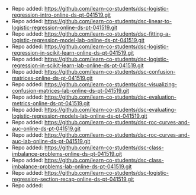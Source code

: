 
- Repo added: https://github.com/learn-co-students/dsc-logistic-regression-intro-online-ds-pt-041519.git
- Repo added: https://github.com/learn-co-students/dsc-linear-to-logistic-regression-online-ds-pt-041519.git
- Repo added: https://github.com/learn-co-students/dsc-fitting-a-logistic-regression-model-lab-online-ds-pt-041519.git
- Repo added: https://github.com/learn-co-students/dsc-logistic-regression-in-scikit-learn-online-ds-pt-041519.git
- Repo added: https://github.com/learn-co-students/dsc-logistic-regression-in-scikit-learn-lab-online-ds-pt-041519.git
- Repo added: https://github.com/learn-co-students/dsc-confusion-matrices-online-ds-pt-041519.git
- Repo added: https://github.com/learn-co-students/dsc-visualizing-confusion-matrices-lab-online-ds-pt-041519.git
- Repo added: https://github.com/learn-co-students/dsc-evaluation-metrics-online-ds-pt-041519.git
- Repo added: https://github.com/learn-co-students/dsc-evaluating-logistic-regression-models-lab-online-ds-pt-041519.git
- Repo added: https://github.com/learn-co-students/dsc-roc-curves-and-auc-online-ds-pt-041519.git
- Repo added: https://github.com/learn-co-students/dsc-roc-curves-and-auc-lab-online-ds-pt-041519.git
- Repo added: https://github.com/learn-co-students/dsc-class-imbalance-problems-online-ds-pt-041519.git
- Repo added: https://github.com/learn-co-students/dsc-class-imbalance-problems-lab-online-ds-pt-041519.git
- Repo added: https://github.com/learn-co-students/dsc-logistic-regression-section-recap-online-ds-pt-041519.git
- Repo added: 